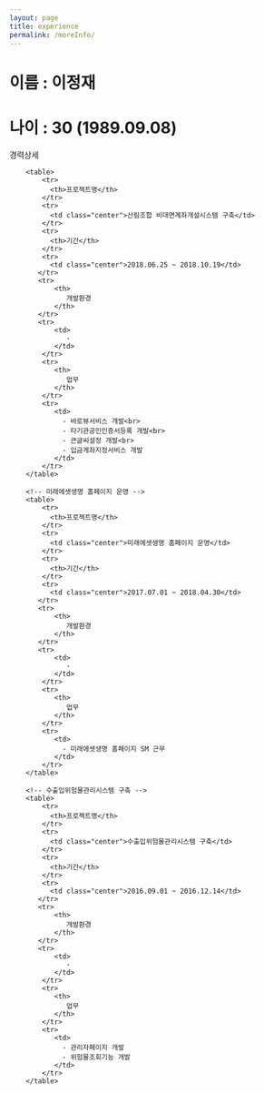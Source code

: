 ```yaml
---
layout: page
title: experience
permalink: /moreInfo/
---
```


<h1>이름 : 이정재</h1>
<h1>나이 : 30 (1989.09.08)</h1>

<div class="table-users">
   <div class="header">경력상세</div>

<!-- 산림조합 비대면계좌개설시스템 구축 -->
        <table>
            <tr>
              <th>프로젝트명</th>
            </tr>
            <tr>
              <td class="center">산림조합 비대면계좌개설시스템 구축</td>
            </tr>   
            <tr>
              <th>기간</th>
            </tr>
            <tr>
              <td class="center">2018.06.25 ~ 2018.10.19</td>
           </tr>
           <tr>
               <th>
                  개발환경
               </th>
           </tr>
           <tr>
               <td>
                  -
               </td>
            </tr>
            <tr>
               <th>
                  업무
               </th>
            </tr>
            <tr>
               <td>
                 - 바로뷰서비스 개발<br>
                 - 타기관공인인증서등록 개발<br>
                 - 큰글씨설정 개발<br>
                 - 입금계좌지정서비스 개발
               </td>
            </tr>
        </table>

        <!-- 미래에셋생명 홈페이지 운영 -->
        <table>
            <tr>
              <th>프로젝트명</th>
            </tr>
            <tr>
              <td class="center">미래에셋생명 홈페이지 운영</td>
            </tr>   
            <tr>
              <th>기간</th>
            </tr>
            <tr>
              <td class="center">2017.07.01 ~ 2018.04.30</td>
           </tr>
           <tr>
               <th>
                  개발환경
               </th>
           </tr>
           <tr>
               <td>
                  -
               </td>
            </tr>
            <tr>
               <th>
                  업무
               </th>
            </tr>
            <tr>
               <td>
                 - 미래에셋생명 홈페이지 SM 근무
               </td>
            </tr>
        </table>

        <!-- 수출입위험물관리시스템 구축 -->
        <table>
            <tr>
              <th>프로젝트명</th>
            </tr>
            <tr>
              <td class="center">수출입위험물관리시스템 구축</td>
            </tr>   
            <tr>
              <th>기간</th>
            </tr>
            <tr>
              <td class="center">2016.09.01 ~ 2016.12.14</td>
           </tr>
           <tr>
               <th>
                  개발환경
               </th>
           </tr>
           <tr>
               <td>
                  -
               </td>
            </tr>
            <tr>
               <th>
                  업무
               </th>
            </tr>
            <tr>
               <td>
                 - 관리자페이지 개발
                 - 위험물조회기능 개발
               </td>
            </tr>
        </table>

<!-- 스마트긴급구조통제단시스템구축 2016.07.04 ~ 2016.08.31 skip -->
</div>
</div>
